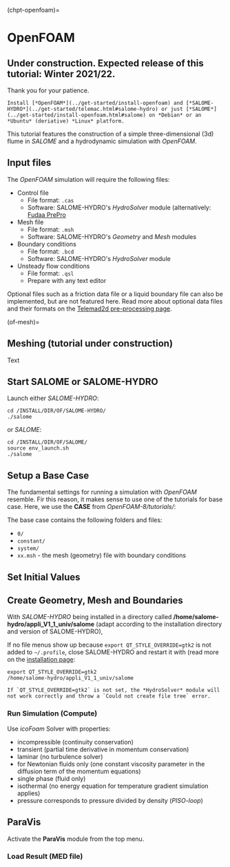 (chpt-openfoam)=
# OpenFOAM


## Under construction. Expected release of this tutorial: Winter 2021/22.

Thank you for your patience.

```{admonition} Requirements
Install [*OpenFOAM*](../get-started/install-openfoam) and [*SALOME-HYDRO*](../get-started/telemac.html#salome-hydro) or just [*SALOME*](../get-started/install-openfoam.html#salome) on *Debian* or an *Ubuntu* (deriative) *Linux* platform.
```

This tutorial features the construction of a simple three-dimensional (3d) flume in *SALOME* and a hydrodynamic simulation with *OpenFOAM*.

## Input files

The *OpenFOAM* simulation will require the following files:

* Control file
    + File format: `.cas`
    + Software: SALOME-HYDRO's *HydroSolver* module (alternatively: [Fudaa PrePro](../get-started/telemac.html#fudaa)
* Mesh file
    + File format: `.msh`
    + Software: SALOME-HYDRO's *Geometry* and *Mesh* modules
* Boundary conditions
    + File format: `.bcd`
    + Software: SALOME-HYDRO's *HydroSolver* module
* Unsteady flow conditions
    + File format: `.qsl`
    + Prepare with any text editor

Optional files such as a friction data file or a liquid boundary file can also be implemented, but are not featured here. Read more about optional data files and their formats on the [Telemad2d pre-processing page](tm2d-pre.html#optionals).


(of-mesh)=
## Meshing (tutorial under construction)

Text


## Start SALOME or SALOME-HYDRO

Launch either *SALOME-HYDRO*:

```
cd /INSTALL/DIR/OF/SALOME-HYDRO/
./salome
```

or *SALOME*:

```
cd /INSTALL/DIR/OF/SALOME/
source env_launch.sh
./salome
```

## Setup a Base Case

The fundamental settings for running a simulation with *OpenFOAM* resemble. Fir this reason, it makes sense to use one of the tutorials for base case. Here, we use the **CASE** from *OpenFOAM-8/tutorials/*:


The base case contains the following folders and files:

* `0/`
* `constant/`
* `system/`
* `xx.msh` - the mesh (geometry) file with boundary conditions


## Set Initial Values


## Create Geometry, Mesh and Boundaries
With *SALOME-HYDRO* being installed in a directory called **/home/salome-hydro/appli_V1_1_univ/salome** (adapt according to the installation directory and version of SALOME-HYDRO),

If no file menus show up because `export QT_STYLE_OVERRIDE=gtk2` is not added to `~/.profile`, close SALOME-HYDRO and restart it with (read more on the [installation page](../get-started/telemac.html#mod-profile):

```
export QT_STYLE_OVERRIDE=gtk2
/home/salome-hydro/appli_V1_1_univ/salome
```
```{note}
If `QT_STYLE_OVERRIDE=gtk2` is not set, the *HydroSolver* module will not work correctly and throw a `Could not create file tree` error.
```



### Run Simulation (Compute)

Use *icoFoam* Solver with properties:

* incompressible (continuity conservation)
* transient (partial time derivative in momentum conservation)
* laminar (no turbulence solver)
* for Newtonian fluids only (one constant viscosity parameter in the diffusion term of the momentum equations)
* single phase (fluid only)
* isothermal (no energy equation for temperature gradient simulation applies)
* pressure corresponds to pressure divided by density (*PISO-loop*)





## ParaVis

Activate the **ParaVis** module from the top menu.

### Load Result (MED file)
